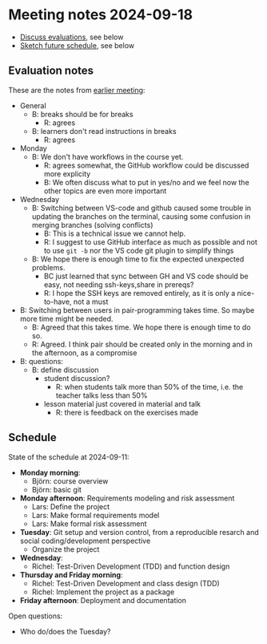 # Meeting notes 2024-09-18

- [Discuss evaluations](https://github.com/UPPMAX/programming_formalisms/issues/44), 
  see below
- [Sketch future schedule](https://github.com/UPPMAX/programming_formalisms/issues/45),
  see below

## Evaluation notes

These are the notes from [earlier meeting](20240911.md):

- General
  - B: breaks should be for breaks
    - R: agrees
  - B: learners don't read instructions in breaks
    - R: agrees
- Monday 
  - B: We don't have workflows in the course yet. 
    - R: agrees somewhat, the GitHub workflow could be discussed more explicity
    - B: We often discuss what to put in yes/no and we feel now the other topics are even more important
- Wednesday
  - B: Switching between VS-code and github caused some trouble in updating the
    branches on the terminal, causing some confusion in merging branches (solving conflicts)
    - B: This is a technical issue we cannot help. 
    - R: I suggest to use GitHub interface as much as possible and
       not to use `git -b` nor the VS code git plugin to simplify things
  - B: We hope there is enough time to fix the expected unexpected problems.
    - BC just learned that sync between GH and VS code should be easy,
      not needing ssh-keys,share in prereqs?
    - R: I hope the SSH keys are removed entirely, as it is only a nice-to-have, not a must
- B: Switching between users in pair-programming takes time. So maybe more time might be needed.
  - B: Agreed that this takes time. We hope there is enough time to do so.
  - R: Agreed. I think pair should be created only in the morning and in the afternoon,
    as a compromise
- B: questions:
    - B: define discussion
        - student discussion?
          - R: when students talk more than 50% of the time,
            i.e. the teacher talks less than 50%
        - lesson material just covered in material and talk
          - R: there is feedback on the exercises made

## Schedule

State of the schedule at 2024-09-11:

- **Monday morning**: 
  - Björn: course overview
  - Björn: basic git
- **Monday afternoon**: Requirements modeling and risk assessment
  - Lars: Define the project
  - Lars: Make formal requirements model
  - Lars: Make formal risk assessment
- **Tuesday**: Git setup and version control, from a reproducible resarch and social coding/development perspective
  - Organize the project 
- **Wednesday**: 
  - Richel: Test-Driven Development (TDD) and function design
- **Thursday and Friday morning**: 
  - Richel: Test-Driven Development and class design (TDD) 
  - Richel: Implement the project as a package
- **Friday afternoon**: Deployment and documentation

Open questions:
- Who do/does the Tuesday?
